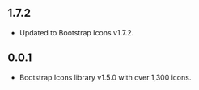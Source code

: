 ## 1.7.2

- Updated to Bootstrap Icons v1.7.2.

## 0.0.1

- Bootstrap Icons library v1.5.0 with over 1,300 icons.
